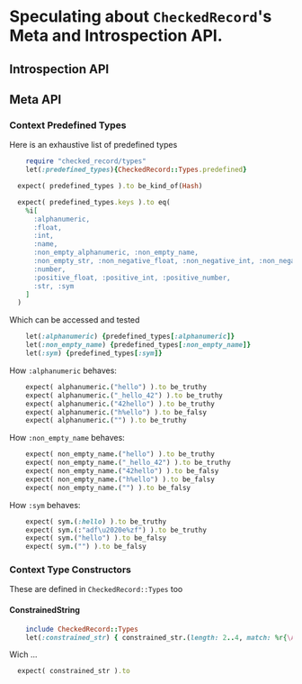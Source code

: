 # Speculating about `CheckedRecord`'s Meta and Introspection API.

## Introspection API


## Meta API

### Context Predefined Types

Here is an exhaustive list of predefined types

```ruby :include
    require "checked_record/types"
    let(:predefined_types){CheckedRecord::Types.predefined}
```

```ruby :example They are kept in an Hash
  expect( predefined_types ).to be_kind_of(Hash)

  expect( predefined_types.keys ).to eq(
    %i[
      :alphanumeric,
      :float,
      :int,
      :name,
      :non_empty_alphanumeric, :non_empty_name,
      :non_empty_str, :non_negative_float, :non_negative_int, :non_negative_number,
      :number,
      :positive_float, :positive_int, :positive_number,
      :str, :sym
    ]
  ) 
```

Which can be accessed and tested

```ruby :include
    let(:alphanumeric) {predefined_types[:alphanumeric]}
    let(:non_empty_name) {predefined_types[:non_empty_name]}
    let(:sym) {predefined_types[:sym]}
```

How `:alphanumeric`  behaves:

```ruby :example Sample Type Checkers :alphanumeric
    expect( alphanumeric.("hello") ).to be_truthy
    expect( alphanumeric.("_hello_42") ).to be_truthy
    expect( alphanumeric.("42hello") ).to be_truthy
    expect( alphanumeric.("h%ello") ).to be_falsy
    expect( alphanumeric.("") ).to be_truthy
```

How `:non_empty_name`  behaves:

```ruby :example Sample Type Checkers :non_empty_name
    expect( non_empty_name.("hello") ).to be_truthy
    expect( non_empty_name.("_hello_42") ).to be_truthy
    expect( non_empty_name.("42hello") ).to be_falsy
    expect( non_empty_name.("h%ello") ).to be_falsy
    expect( non_empty_name.("") ).to be_falsy
```

How `:sym`  behaves:

```ruby :example Sample Type Checkers :sym
    expect( sym.(:hello) ).to be_truthy
    expect( sym.(:"adf\u2020e%zf") ).to be_truthy
    expect( sym.("hello") ).to be_falsy
    expect( sym.("") ).to be_falsy
```

### Context Type Constructors

These are defined in `CheckedRecord::Types` too

#### ConstrainedString

```ruby :include
    include CheckedRecord::Types
    let(:constrained_str) { constrained_str.(length: 2..4, match: %r{\A[a-z]*\z}) }
```

Wich ...

```ruby :example constrained_string
  expect( constrained_str ).to 
    
```


